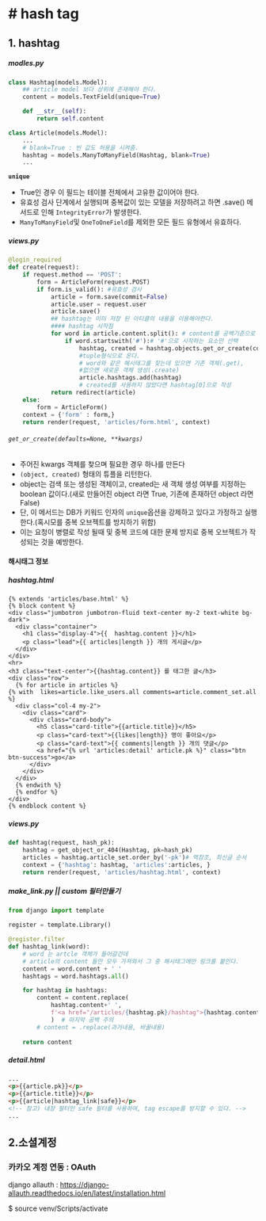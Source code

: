 # # hash tag

## 1. hashtag

##### modles.py

```python
class Hashtag(models.Model):
    ## article model 보다 상위에 존재해야 한다.
    content = models.TextField(unique=True)

    def __str__(self):
        return self.content

class Article(models.Model):
    ...
    # blank=True : 빈 값도 허용을 시켜줌. 
    hashtag = models.ManyToManyField(Hashtag, blank=True)
    ...
```

**`unique`**

- True인 경우 이 필드는 테이블 전체에서 고유한 값이어야 한다.
- 유효성 검사 단계에서 실행되며 중복값이 있는 모델을 저장하려고 하면 .save() 메서드로 인해 `IntegrityError`가 발생한다.
- `ManyToManyField`및 `OneToOneField`를 제외한 모든 필드 유형에서 유효하다.

##### views.py

```python
@login_required
def create(request):
    if request.method == 'POST':
        form = ArticleForm(request.POST)
        if form.is_valid(): #유효성 검사
            article = form.save(commit=False)
            article.user = request.user
            article.save()
            ## hashtag는 이미 저장 된 아티클의 내용을 이용해야한다.
            #### hashtag 시작점
            for word in article.content.split(): # content를 공백기준으로 list로 변경
                if word.startswith('#'):# '#'으로 시작하는 요소만 선택
                    hashtag, created = hashtag.objects.get_or_create(content=word) 
                    #tuple형식으로 온다.
                    # word와 같은 해시태그를 찾는데 있으면 기존 객체(.get), 
                    #없으면 새로운 객체 생성(.create)
                    article.hashtags.add(hashtag) 
                    # created를 사용하지 않았다면 hashtag[0]으로 작성
            return redirect(article)
    else:
        form = ArticleForm()
    context = {'form' : form,}
    return render(request, 'articles/form.html', context)
```

###### `get_or_create(defaults=None, **kwargs)`

- 주어진 kwargs  객체를 찾으며 필요한 경우 하나를 만든다
- `(object, created)` 형태의 튜플을 리턴한다.
- object는 검색 또는 생성된 객체이고, created는 새 객체 생성 여부를 지정하는 boolean 값이다.(새로 만들어진 object 라면 True, 기존에 존재하던 object 라면 False)
-  단, 이 메서드는 DB가 키워드 인자의 `unique`옵션을 강제하고 있다고 가정하고 실행한다.(혹시모를 중복 오브젝트를 방지하기 위함)
- 이는 요청이 병렬로 작성 될때 및 중복 코드에 대한 문제 방지로 중복 오브젝트가 작성되는 것을 예방한다. 

#### 해시태그 정보

##### hashtag.html

```django
{% extends 'articles/base.html' %}
{% block content %}
<div class="jumbotron jumbotron-fluid text-center my-2 text-white bg-dark">
  <div class="container">
    <h1 class="display-4">{{  hashtag.content }}</h1>
    <p class="lead">{{ articles|length }} 개의 게시글</p>
  </div>
</div>
<hr>
<h3 class="text-center">{{hashtag.content}} 를 태그한 글</h3>
<div class="row">
  {% for article in articles %}
{% with  likes=article.like_users.all comments=article.comment_set.all  %}
  <div class="col-4 my-2">
    <div class="card">
      <div class="card-body">
        <h5 class="card-title">{{article.title}}</h5>
        <p class="card-text">{{likes|length}} 명이 좋아요</p>
        <p class="card-text">{{ comments|length }} 개의 댓글</p>
        <a href="{% url 'articles:detail' article.pk %}" class="btn btn-success">go</a>
      </div>
    </div>
  </div>
  {% endwith %}
  {% endfor %}
</div>
{% endblock content %}
```

##### views.py

```python
def hashtag(request, hash_pk):
    hashtag = get_object_or_404(Hashtag, pk=hash_pk)
    articles = hashtag.article_set.order_by('-pk')# 역참조, 최신글 순서
    context = {'hashtag': hashtag, 'articles':articles, }
    return render(request, 'articles/hashtag.html', context)
```

##### make_link.py || custom 필터만들기

```python
from django import template

register = template.Library()

@register.filter
def hashtag_link(word):
    # word 는 artcle 객체가 들어갈건데
    # article의 content 들만 모두 가져와서 그 중 해시태그에만 링크를 붙인다. 
    content = word.content + ' '
    hashtags = word.hashtags.all()

    for hashtag in hashtags:
        content = content.replace(
            hashtag.content+' ', 
            f'<a href="/articles/{hashtag.pk}/hashtag">{hashtag.content}</a> '
            )  # 마지막 공백 주의 
        # content = .replace(과거내용, 바꿀내용)
    
    return content
```

##### detail.html

```html
...
<p>{{article.pk}}</p>
<p>{{article.title}}</p>
<p>{{article|hashtag_link|safe}}</p>
<!-- 참고) 내장 필터인 safe 필터를 사용하여, tag escape를 방지할 수 있다. -->
...
```



## 2.소셜계정

### 카카오 계정 연동 : OAuth

django allauth : https://django-allauth.readthedocs.io/en/latest/installation.html

$ source venv/Scripts/activate

